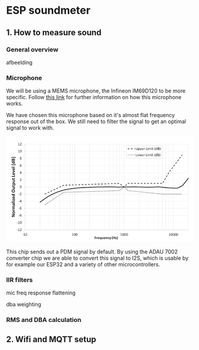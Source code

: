 # ESP soundmeter

## 1. How to measure sound

### General overview

afbeelding

### Microphone

We will be using a MEMS microphone, the Infineon IM69D120 to be more specific. Follow [this link](https://github.com/Makerspace-Antwerpen/klankentappers-PCB/blob/master/README.md) for further information on how this microphone works.

We have chosen this microphone based on it's almost flat frequency response out of the box. We still need to filter the signal to get an optimal signal to work with.

![Frequency response](/documentation/imgs/frequency_response.png)

This chip sends out a PDM signal by default. By using the ADAU 7002 converter chip we are able to convert this signal to I2S, which is usable by for example our ESP32 and a variety of other microcontrollers.

### IIR filters

mic freq response flattening

dba weighting

### RMS and DBA calculation

## 2. Wifi and MQTT setup
